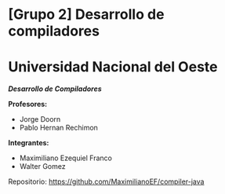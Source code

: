 # [Grupo 2] Desarrollo de compiladores
# Universidad Nacional del Oeste
_**Desarrollo de Compiladores**_

**Profesores:**
* Jorge Doorn
* Pablo Hernan Rechimon

**Integrantes:**
* Maximiliano Ezequiel Franco
* Walter Gomez

Repositorio: https://github.com/MaximilianoEF/compiler-java
